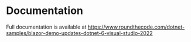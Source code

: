 # Documentation

Full documentation is available at https://www.roundthecode.com/dotnet-samples/blazor-demo-updates-dotnet-6-visual-studio-2022
